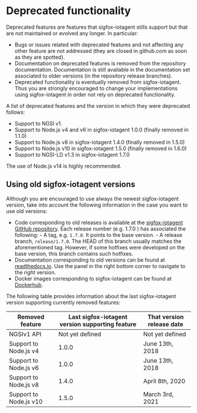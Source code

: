 # Deprecated functionality

Deprecated features are features that sigfox-iotagent stills support but that are not maintained or evolved any longer. In
particular:

-   Bugs or issues related with deprecated features and not affecting any other feature are not addressed (they are
    closed in github.com as soon as they are spotted).
-   Documentation on deprecated features is removed from the repository documentation. Documentation is still available
    in the documentation set associated to older versions (in the repository release branches).
-   Deprecated functionality is eventually removed from sigfox-iotagent. Thus you are strongly encouraged to change your
    implementations using sigfox-iotagent in order not rely on deprecated functionality.

A list of deprecated features and the version in which they were deprecated follows:

-   Support to NGSI v1.
-   Support to Node.js v4 and v6 in sigfox-iotagent 1.0.0 (finally removed in 1.1.0)
-   Support to Node.js v8 in sigfox-iotagent 1.4.0 (finally removed in 1.5.0)
-   Support to Node.js v10 in sigfox-iotagent 1.5.0 (finally removed in 1.6.0)
-   Support to NGSI-LD v1.3 in sigfox-iotagent 1.7.0

The use of Node.js v14 is highly recommended.

## Using old sigfox-iotagent versions

Although you are encouraged to use always the newest sigfox-iotagent version, take into account the following information in
the case you want to use old versions:

-   Code corresponding to old releases is available at the
    [sigfox-iotagent GitHub repository](https://github.com/telefonicaid/sigfox-iotagent). Each release number (e.g. 1.7.0 ) has
    associated the following: - A tag, e.g. `1.7.0`. It points to the base version. - A release branch, `release/1.7.0`.
    The HEAD of this branch usually matches the aforementioned tag. However, if some hotfixes were developed on the base
    version, this branch contains such hotfixes.
-   Documentation corresponding to old versions can be found at
    [readthedocs.io](https://iotagent-sigfox.readthedocs.io/en/latest/). Use the panel in the right bottom corner to navigate to
    the right version.
-   Docker images corresponding to sigfox-iotagent can be found at
    [Dockerhub](https://hub.docker.com/r/fiware/sigfox-iotagent/tags/).

The following table provides information about the last sigfox-iotagent version supporting currently removed features:

| **Removed feature**   | **Last sigfox-iotagent version supporting feature** | **That version release date** |
| --------------------- | ----------------------------------------------- | ----------------------------- |
| NGSIv1 API            | Not yet defined                                 | Not yet defined               |
| Support to Node.js v4 | 1.0.0                                           | June 13th, 2018               |
| Support to Node.js v6 | 1.0.0                                           | June 13th, 2018               |
| Support to Node.js v8 | 1.4.0                                           | April 8th, 2020               |
| Support to Node.js v10 | 1.5.0                                          | March 3rd, 2021               |
